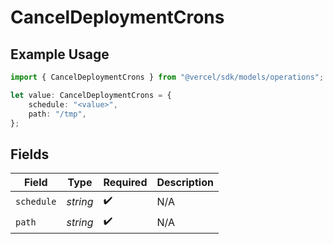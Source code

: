 # CancelDeploymentCrons

## Example Usage

```typescript
import { CancelDeploymentCrons } from "@vercel/sdk/models/operations";

let value: CancelDeploymentCrons = {
    schedule: "<value>",
    path: "/tmp",
};
```

## Fields

| Field              | Type               | Required           | Description        |
| ------------------ | ------------------ | ------------------ | ------------------ |
| `schedule`         | *string*           | :heavy_check_mark: | N/A                |
| `path`             | *string*           | :heavy_check_mark: | N/A                |